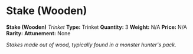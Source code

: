 # Stake (Wooden)

**Stake (Wooden)**
_Trinket_
**Type:** Trinket
**Quantity:** 3
**Weight:** N/A
**Price:** N/A
**Rarity:** 
**Attunement:** None

*Stakes made out of wood, typically found in a monster hunter's pack.*
